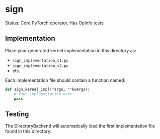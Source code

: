 # sign

Status: Core PyTorch operator, Has OpInfo tests

## Implementation

Place your generated kernel implementation in this directory as:
- `sign_implementation_v1.py`
- `sign_implementation_v2.py`
- etc.

Each implementation file should contain a function named:
```python
def sign_kernel_impl(*args, **kwargs):
    # Your implementation here
    pass
```

## Testing

The DirectoryBackend will automatically load the first implementation file found in this directory.
